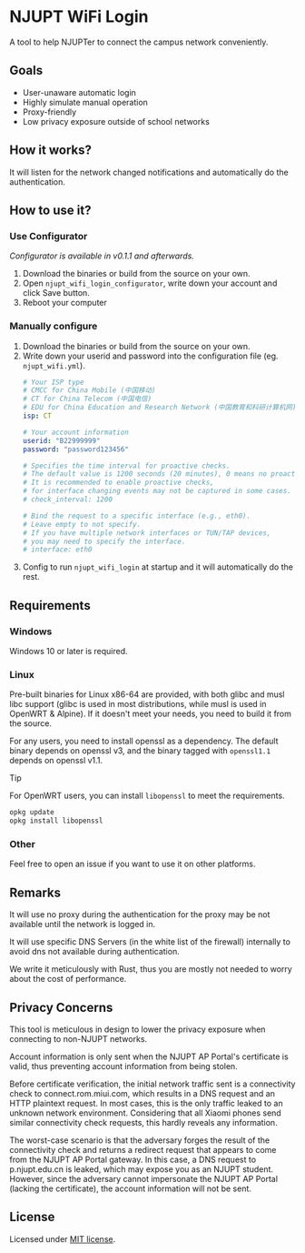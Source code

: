# NJUPT WiFi Login
A tool to help NJUPTer to connect the campus network conveniently.

## Goals
- User-unaware automatic login
- Highly simulate manual operation
- Proxy-friendly
- Low privacy exposure outside of school networks

## How it works?
It will listen for the network changed notifications and automatically do the authentication.

## How to use it?
### Use Configurator
*Configurator is available in v0.1.1 and afterwards.*
1. Download the binaries or build from the source on your own.
2. Open `njupt_wifi_login_configurator`, write down your account and click Save button.
3. Reboot your computer

### Manually configure
1. Download the binaries or build from the source on your own.
2. Write down your userid and password into the configuration file (eg. `njupt_wifi.yml`).
   ```yaml
   # Your ISP type
   # CMCC for China Mobile (中国移动)
   # CT for China Telecom (中国电信)
   # EDU for China Education and Research Network (中国教育和科研计算机网)
   isp: CT

   # Your account information
   userid: "B22999999"
   password: "password123456"

   # Specifies the time interval for proactive checks.
   # The default value is 1200 seconds (20 minutes), 0 means no proactive checks.
   # It is recommended to enable proactive checks, 
   # for interface changing events may not be captured in some cases.
   # check_interval: 1200

   # Bind the request to a specific interface (e.g., eth0). 
   # Leave empty to not specify.
   # If you have multiple network interfaces or TUN/TAP devices, 
   # you may need to specify the interface.
   # interface: eth0
   ```
3. Config to run `njupt_wifi_login` at startup and it will automatically do the rest.

## Requirements
### Windows
Windows 10 or later is required.

### Linux
Pre-built binaries for Linux x86-64 are provided, with both glibc and musl libc support (glibc is used in most distributions, while musl is used in OpenWRT & Alpine). If it doesn't meet your needs, you need to build it from the source.

For any users, you need to install openssl as a dependency. The default binary depends on openssl v3, and the binary tagged with `openssl1.1` depends on openssl v1.1.

> [!TIP]  
> For OpenWRT users, you can install `libopenssl` to meet the requirements.  
> ```bash
> opkg update
> opkg install libopenssl
> ```

### Other
Feel free to open an issue if you want to use it on other platforms.

## Remarks
It will use no proxy during the authentication for the proxy may be not available until the network is logged in.

It will use specific DNS Servers (in the white list of the firewall) internally to avoid dns not available during authentication.

We write it meticulously with Rust, thus you are mostly not needed to worry about the cost of performance.

## Privacy Concerns
This tool is meticulous in design to lower the privacy exposure when connecting to non-NJUPT networks.

Account information is only sent when the NJUPT AP Portal's certificate is valid, thus preventing account information from being stolen.

Before certificate verification, the initial network traffic sent is a connectivity check to connect.rom.miui.com, which results in a DNS request and an HTTP plaintext request. In most cases, this is the only traffic leaked to an unknown network environment. Considering that all Xiaomi phones send similar connectivity check requests, this hardly reveals any information. 

The worst-case scenario is that the adversary forges the result of the connectivity check and returns a redirect request that appears to come from the NJUPT AP Portal gateway. In this case, a DNS request to p.njupt.edu.cn is leaked, which may expose you as an NJUPT student. However, since the adversary cannot impersonate the NJUPT AP Portal (lacking the certificate), the account information will not be sent.

## License
Licensed under [MIT license](LICENSE.txt).